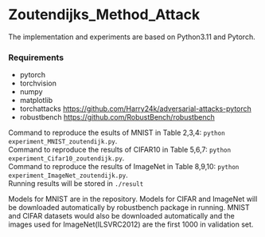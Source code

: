 # Zoutendijks_Method_Attack
The implementation and experiments are based on Python3.11 and Pytorch. 
### Requirements
- pytorch
- torchvision
- numpy
- matplotlib
- torchattacks https://github.com/Harry24k/adversarial-attacks-pytorch
- robustbench https://github.com/RobustBench/robustbench


Command to reproduce the esults of MNIST in Table 2,3,4:  ```python experiment_MNIST_zoutendijk.py```.<br>
Command to reproduce the results of CIFAR10 in Table 5,6,7:  ```python experiment_Cifar10_zoutendijk.py```.<br>
Command to reproduce the results of ImageNet in Table 8,9,10:  ```python experiment_ImageNet_zoutendijk.py```.<br>
Running results will be stored in ```./result```

Models for MNIST are in the repository. Models for CIFAR and ImageNet will be downloaded automatically by robustbench package in running. MNIST and CIFAR datasets would also be downloaded automatically and the images used for ImageNet(ILSVRC2012) are the first 1000 in validation set. <br>
